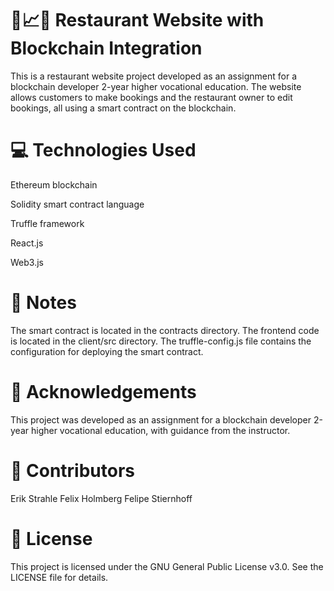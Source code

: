 # 🍴📈🔗 Restaurant Website with Blockchain Integration
This is a restaurant website project developed as an assignment for a blockchain developer 2-year higher vocational education. The website allows customers to make bookings and the restaurant owner to edit bookings, all using a smart contract on the blockchain.


# 💻 Technologies Used

Ethereum blockchain

Solidity smart contract language

Truffle framework

React.js

Web3.js

# 📝 Notes

The smart contract is located in the contracts directory.
The frontend code is located in the client/src directory.
The truffle-config.js file contains the configuration for deploying the smart contract.

# 🙏 Acknowledgements

This project was developed as an assignment for a blockchain developer 2-year higher vocational education, with guidance from the instructor.

# 🤝 Contributors 

Erik Strahle
Felix Holmberg
Felipe Stiernhoff

# 📄 License
This project is licensed under the GNU General Public License v3.0. See the LICENSE file for details.
